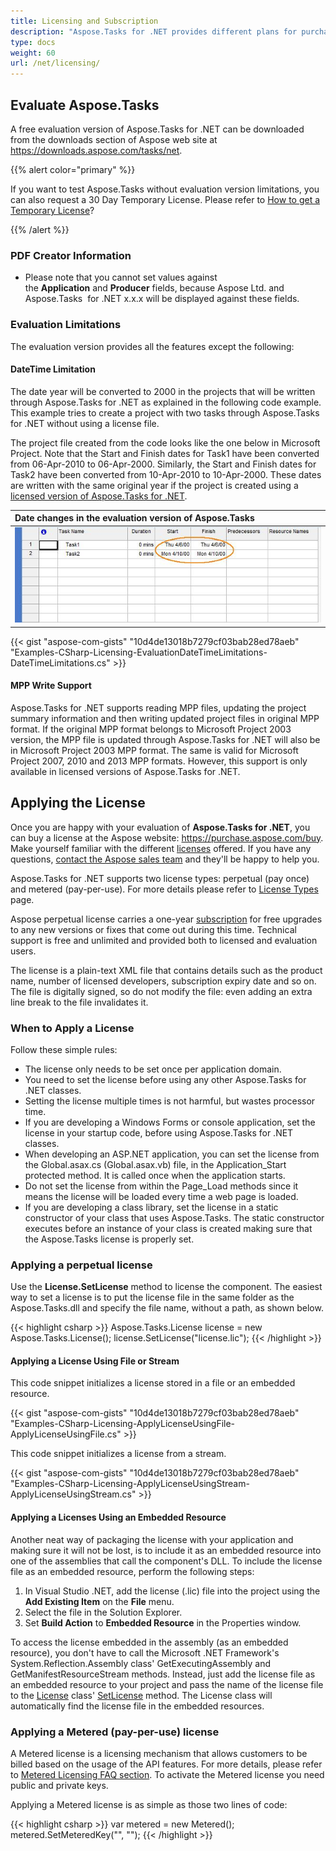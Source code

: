 ```yaml
---
title: Licensing and Subscription
description: "Aspose.Tasks for .NET provides different plans for purchase or offers a Free Trial and a 30-day Temporary License for evaluation using Licensing and Subscription policies."
type: docs
weight: 60
url: /net/licensing/
---
```


## **Evaluate Aspose.Tasks**
A free evaluation version of Aspose.Tasks for .NET can be downloaded from the downloads section of Aspose web site at <https://downloads.aspose.com/tasks/net>.

{{% alert color="primary" %}} 

If you want to test Aspose.Tasks without evaluation version limitations, you can also request a 30 Day Temporary License. Please refer to [How to get a Temporary License](https://purchase.aspose.com/temporary-license)?

{{% /alert %}}

### **PDF Creator Information**
- Please note that you cannot set values against the **Application** and **Producer** fields, because Aspose Ltd. and Aspose.Tasks  for .NET x.x.x will be displayed against these fields.
### **Evaluation Limitations**
The evaluation version provides all the features except the following:
#### **DateTime Limitation**
The date year will be converted to 2000 in the projects that will be written through Aspose.Tasks for .NET as explained in the following code example. This example tries to create a project with two tasks through Aspose.Tasks for .NET without using a license file.

The project file created from the code looks like the one below in Microsoft Project. Note that the Start and Finish dates for Task1 have been converted from 06-Apr-2010 to 06-Apr-2000. Similarly, the Start and Finish dates for Task2 have been converted from 10-Apr-2010 to 10-Apr-2000. These dates are written with the same original year if the project is created using a [licensed version of Aspose.Tasks for .NET](#applying-the-license).

|**Date changes in the evaluation version of Aspose.Tasks**|
| :- |
|![Year of start and finish dates were reset to 2000](licensing_1.png)|
{{< gist "aspose-com-gists" "10d4de13018b7279cf03bab28ed78aeb" "Examples-CSharp-Licensing-EvaluationDateTimeLimitations-DateTimeLimitations.cs" >}}

#### **MPP Write Support**
Aspose.Tasks for .NET supports reading MPP files, updating the project summary information and then writing updated project files in original MPP format. If the original MPP format belongs to Microsoft Project 2003 version, the MPP file is updated through Aspose.Tasks for .NET will also be in Microsoft Project 2003 MPP format. The same is valid for Microsoft Project 2007, 2010 and 2013 MPP formats. However, this support is only available in licensed versions of Aspose.Tasks for .NET.

## **Applying the License**
Once you are happy with your evaluation of **Aspose.Tasks for .NET**, you can buy a license at the Aspose website: <https://purchase.aspose.com/buy>. Make yourself familiar with the different [licenses](https://purchase.aspose.com/policies/license-types/) offered. If you have any questions, [contact the Aspose sales team](https://about.aspose.com/contact) and they'll be happy to help you.

Aspose.Tasks for .NET supports two license types: perpetual (pay once) and metered (pay-per-use). For more details please refer to [License Types](https://purchase.aspose.com/policies/license-types/) page.

Aspose perpetual license carries a one-year [subscription](https://purchase.aspose.com/policies/subscriptions) for free upgrades to any new versions or fixes that come out during this time. Technical support is free and unlimited and provided both to licensed and evaluation users.

The license is a plain-text XML file that contains details such as the product name, number of licensed developers, subscription expiry date and so on. The file is digitally signed, so do not modify the file: even adding an extra line break to the file invalidates it.

### **When to Apply a License**
Follow these simple rules:

- The license only needs to be set once per application domain.
- You need to set the license before using any other Aspose.Tasks for .NET classes.
- Setting the license multiple times is not harmful, but wastes processor time.
- If you are developing a Windows Forms or console application, set the license in your startup code, before using Aspose.Tasks for .NET classes.
- When developing an ASP.NET application, you can set the license from the Global.asax.cs (Global.asax.vb) file, in the Application_Start protected method. It is called once when the application starts.
- Do not set the license from within the Page_Load methods since it means the license will be loaded every time a web page is loaded.
- If you are developing a class library, set the license in a static constructor of your class that uses Aspose.Tasks. The static constructor executes before an instance of your class is created making sure that the Aspose.Tasks license is properly set.

### **Applying a perpetual license**
Use the **License.SetLicense** method to license the component. The easiest way to set a license is to put the license file in the same folder as the Aspose.Tasks.dll and specify the file name, without a path, as shown below.

{{< highlight csharp >}}
Aspose.Tasks.License license = new Aspose.Tasks.License();
license.SetLicense("license.lic");
{{< /highlight >}}

#### **Applying a License Using File or Stream**
This code snippet initializes a license stored in a file or an embedded resource.

{{< gist "aspose-com-gists" "10d4de13018b7279cf03bab28ed78aeb" "Examples-CSharp-Licensing-ApplyLicenseUsingFile-ApplyLicenseUsingFile.cs" >}}

This code snippet initializes a license from a stream.

{{< gist "aspose-com-gists" "10d4de13018b7279cf03bab28ed78aeb" "Examples-CSharp-Licensing-ApplyLicenseUsingStream-ApplyLicenseUsingStream.cs" >}}

#### **Applying a Licenses Using an Embedded Resource**
Another neat way of packaging the license with your application and making sure it will not be lost, is to include it as an embedded resource into one of the assemblies that call the component's DLL. To include the license file as an embedded resource, perform the following steps:

1. In Visual Studio .NET, add the license (.lic) file into the project using the **Add Existing Item** on the **File** menu.
2. Select the file in the Solution Explorer.
3. Set **Build Action** to **Embedded Resource** in the Properties window.

To access the license embedded in the assembly (as an embedded resource), you don't have to call the Microsoft .NET Framework's System.Reflection.Assembly class' GetExecutingAssembly and GetManifestResourceStream methods. Instead, just add the license file as an embedded resource to your project and pass the name of the license file to the [License](https://apireference.aspose.com/tasks/net/aspose.tasks/license) class' [SetLicense](https://apireference.aspose.com/tasks/net/aspose.tasks/license/methods/setlicense) method. The License class will automatically find the license file in the embedded resources.

### **Applying a Metered (pay-per-use) license**

A Metered license is a licensing mechanism that allows customers to be billed based on the usage of the API features. For more details, please refer to [Metered Licensing FAQ section](https://purchase.aspose.com/faqs/licensing/metered).
To activate the Metered license you need public and private keys.

Applying a Metered license is as simple as those two lines of code:

{{< highlight csharp >}}
var metered = new Metered();
metered.SetMeteredKey("<public key>", "<private key>");
{{< /highlight >}}
